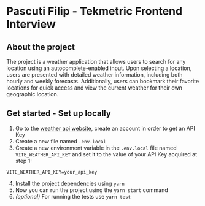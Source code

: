 # Pascuti Filip - Tekmetric Frontend Interview

## About the project

The project is a weather application that allows users to search for any location using an autocomplete-enabled input. Upon selecting a location, users are presented with detailed weather information, including both hourly and weekly forecasts. Additionally, users can bookmark their favorite locations for quick access and view the current weather for their own geographic location.



## Get started - Set up locally

1. Go to the [weather api website](https://www.weatherapi.com/), create an account in order to get an API Key
2. Create a new file named `.env.local`
3. Create a new environment variable in the `.env.local` file named `VITE_WEATHER_API_KEY` and set it to the value of your API Key acquired at step 1:
```
VITE_WEATHER_API_KEY=your_api_key
```
4. Install the project dependencies using `yarn`
5. Now you can run the project using the `yarn start` command
6. _(optional)_ For running the tests use `yarn test`

